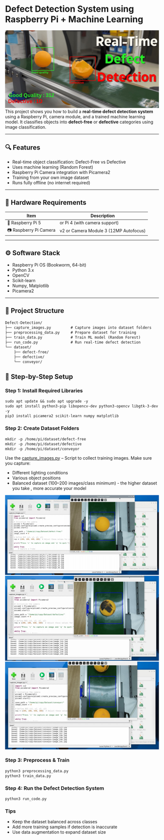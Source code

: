 #  Defect Detection System using Raspberry Pi + Machine Learning
![Defect Detection](images/thumbnail.jpg)
This project shows you how to build a **real-time defect detection system** using a Raspberry Pi, camera module, and a trained machine learning model. It classifies objects into **defect-free** or **defective** categories using image classification.

---

## 🔍 Features

- Real-time object classification: Defect-Free vs Defective  
- Uses machine learning (Random Forest)  
- Raspberry Pi Camera integration with Picamera2  
- Training from your own image dataset  
- Runs fully offline (no internet required)

---

## 🧰 Hardware Requirements

| Item | Description |
|------|-------------|
| 🧠 Raspberry Pi 5 | or Pi 4 (with camera support) |
| 📷 Raspberry Pi Camera | v2 or Camera Module 3 (12MP Autofocus) |

---

## ⚙️ Software Stack

- Raspberry Pi OS (Bookworm, 64-bit)
- Python 3.x
- OpenCV
- Scikit-learn
- Numpy, Matplotlib
- Picamera2

---

## 📂 Project Structure

```plaintext
Defect-Detection/
├── capture_images.py         # Capture images into dataset folders
├── preprocessing_data.py     # Prepare dataset for training
├── train_data.py             # Train ML model (Random Forest)
├── run_code.py               # Run real-time defect detection
└── dataset/
    ├── defect-free/
    ├── defective/
    └── conveyor/
```

## 🔧 Step-by-Step Setup

### Step 1: Install Required Libraries

```
sudo apt update && sudo apt upgrade -y
sudo apt install python3-pip libopencv-dev python3-opencv libgtk-3-dev -y
pip3 install picamera2 scikit-learn numpy matplotlib
```

### Step 2: Create Dataset Folders

```
mkdir -p /home/pi/dataset/defect-free
mkdir -p /home/pi/dataset/defective
mkdir -p /home/pi/dataset/conveyor
```
Use the [capture_images.py](Defect-Detection/capture_images.py) – Script to collect training images. Make sure you capture:
- Different lighting conditions
- Various object positions
- Balanced dataset (100–200 images/class minimum) - the higher dataset you take , more accurate your model 

![Dataset Defect Free](images/defect-free.jpg)
![Dataset Defective](images/defective.jpg)
![Dataset Neutral](images/neutral.jpg)

### Step 3: Preprocess & Train

```
python3 preprocessing_data.py
python3 train_data.py
```

### Step 4: Run the Defect Detection System

```
python3 run_code.py
```

### Tips
- Keep the dataset balanced across classes
- Add more training samples if detection is inaccurate
- Use data augmentation to expand dataset size
